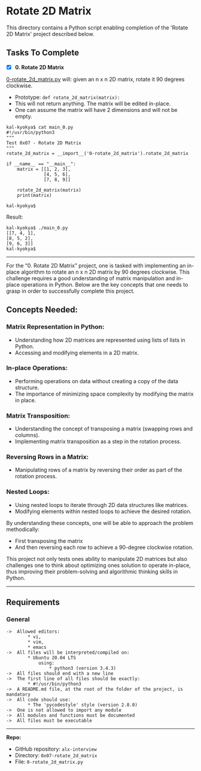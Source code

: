 # Rotate 2D Matrix

This directory contains a Python script enabling completion of the 'Rotate 2D Matrix' project described below.

## Tasks To Complete
+ [x] **0. Rotate 2D Matrix**

[0-rotate_2d_matrix.py](https://github.com/kal-kyokya/alx-interview/tree/main/0x07-rotate_2d_matrix) will: given an n x n 2D matrix, rotate it 90 degrees clockwise.

* Prototype: ```def rotate_2d_matrix(matrix):```
* This will not return anything. The matrix will be edited in-place.
* One can assume the matrix will have 2 dimensions and will not be empty.

```
kal-kyokya$ cat main_0.py
#!/usr/bin/python3
"""
Test 0x07 - Rotate 2D Matrix
"""
rotate_2d_matrix = __import__('0-rotate_2d_matrix').rotate_2d_matrix

if __name__ == "__main__":
    matrix = [[1, 2, 3],
              [4, 5, 6],
              [7, 8, 9]]

    rotate_2d_matrix(matrix)
    print(matrix)

kal-kyokya$
```
Result:
```
kal-kyokya$ ./main_0.py
[[7, 4, 1],
[8, 5, 2],
[9, 6, 3]]
kal-kyokya$
```

---

For the “0. Rotate 2D Matrix” project, one is tasked with implementing an in-place algorithm to rotate an n x n 2D matrix by 90 degrees clockwise. This challenge requires a good understanding of matrix manipulation and in-place operations in Python. Below are the key concepts that one needs to grasp in order to successfully complete this project.

## Concepts Needed:

### Matrix Representation in Python:
* Understanding how 2D matrices are represented using lists of lists in Python.
* Accessing and modifying elements in a 2D matrix.

### In-place Operations:
* Performing operations on data without creating a copy of the data structure.
* The importance of minimizing space complexity by modifying the matrix in place.

### Matrix Transposition:
* Understanding the concept of transposing a matrix (swapping rows and columns).
* Implementing matrix transposition as a step in the rotation process.

### Reversing Rows in a Matrix:
* Manipulating rows of a matrix by reversing their order as part of the rotation process.

### Nested Loops:
* Using nested loops to iterate through 2D data structures like matrices.
* Modifying elements within nested loops to achieve the desired rotation.

By understanding these concepts, one will be able to approach the problem methodically:
* First transposing the matrix
* And then reversing each row to achieve a 90-degree clockwise rotation.

This project not only tests ones ability to manipulate 2D matrices but also challenges one to think about optimizing ones solution to operate in-place, thus improving their problem-solving and algorithmic thinking skills in Python.

---

## Requirements
### General

	->	Allowed editors:
			* vi,
			* vim,
			* emacs
	->	All files will be interpreted/compiled on:
			* Ubuntu 20.04 LTS
				using:
					* python3 (version 3.4.3)
	->	All files should end with a new line
	->	The first line of all files should be exactly:
			* #!/usr/bin/python3
	->	A README.md file, at the root of the folder of the project, is mandatory
	->	All code should use:
			* The 'pycodestyle' style (version 2.8.0)
	->	One is not allowed to import any module
	->	All modules and functions must be documented
	->	All files must be executable

---

**Repo:**

-   GitHub repository: `alx-interview`
-   Directory: `0x07-rotate_2d_matrix`
-   File: `0-rotate_2d_matrix.py`
